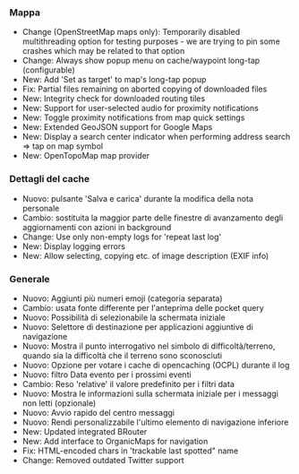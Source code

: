 ### Mappa
- Change (OpenStreetMap maps only): Temporarily disabled multithreading option for testing purposes - we are trying to pin some crashes which may be related to that option
- Change: Always show popup menu on cache/waypoint long-tap (configurable)
- New: Add 'Set as target' to map's long-tap popup
- Fix: Partial files remaining on aborted copying of downloaded files
- New: Integrity check for downloaded routing tiles
- New: Support for user-selected audio for proximity notifications
- New: Toggle proximity notifications from map quick settings
- New: Extended GeoJSON support for Google Maps
- New: Display a search center indicator when performing address search => tap on map symbol
- New: OpenTopoMap map provider

### Dettagli del cache
- Nuovo: pulsante 'Salva e carica' durante la modifica della nota personale
- Cambio: sostituita la maggior parte delle finestre di avanzamento degli aggiornamenti con azioni in background
- Change: Use only non-empty logs for 'repeat last log'
- New: Display logging errors
- New: Allow selecting, copying etc. of image description (EXIF info)

### Generale
- Nuovo: Aggiunti più numeri emoji (categoria separata)
- Cambio: usata fonte differente per l'anteprima delle pocket query
- Nuovo: Possibilità di selezionabile la schermata iniziale
- Nuovo: Selettore di destinazione per applicazioni aggiuntive di navigazione
- Nuovo: Mostra il punto interrogativo nel simbolo di difficoltà/terreno, quando sia la difficoltà che il terreno sono sconosciuti
- Nuovo: Opzione per votare i cache di opencaching (OCPL) durante il log
- Nuovo: filtro Data evento per i prossimi eventi
- Cambio: Reso 'relative' il valore predefinito per i filtri data
- Nuovo: Mostra le informazioni sulla schermata iniziale per i messaggi non letti (opzionale)
- Nuovo: Avvio rapido del centro messaggi
- Nuovo: Rendi personalizzabile l'ultimo elemento di navigazione inferiore
- New: Updated integrated BRouter
- New: Add interface to OrganicMaps for navigation
- Fix: HTML-encoded chars in 'trackable last spotted" name
- Change: Removed outdated Twitter support

